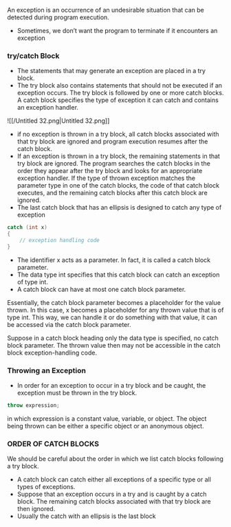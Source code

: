   

An exception is an occurrence of an undesirable situation that can be detected during program execution.

- Sometimes, we don’t want the program to terminate if it encounters an exception

  

### try/catch Block

- The statements that may generate an exception are placed in a try block.
- The try block also contains statements that should not be executed if an exception occurs. The try block is followed by one or more catch blocks. A catch block specifies the type of exception it can catch and contains an exception handler.

![[/Untitled 32.png|Untitled 32.png]]

- if no exception is thrown in a try block, all catch blocks associated with that try block are ignored and program execution resumes after the catch block.
- If an exception is thrown in a try block, the remaining statements in that try block are ignored. The program searches the catch blocks in the order they appear after the try block and looks for an appropriate exception handler. If the type of thrown exception matches the parameter type in one of the catch blocks, the code of that catch block executes, and the remaining catch blocks after this catch block are ignored.
- The last catch block that has an ellipsis is designed to catch any type of exception

  

```C++
catch (int x)
{
	// exception handling code
}
```

- The identifier x acts as a parameter. In fact, it is called a catch block parameter.
- The data type int specifies that this catch block can catch an exception of type int.
- A catch block can have at most one catch block parameter.

  

Essentially, the catch block parameter becomes a placeholder for the value thrown. In this case, x becomes a placeholder for any thrown value that is of type int. This way, we can handle it or do something with that value, it can be accessed via the catch block parameter.

  

Suppose in a catch block heading only the data type is specified, no catch block parameter. The thrown value then may not be accessible in the catch block exception-handling code.

  

  

### Throwing an Exception

- In order for an exception to occur in a try block and be caught, the exception must be thrown in the try block.

```C++
throw expression;
```

in which expression is a constant value, variable, or object. The object being thrown can be either a specific object or an anonymous object.

  

  

  

### ORDER OF CATCH BLOCKS

  

We should be careful about the order in which we list catch blocks following a try block.

- A catch block can catch either all exceptions of a specific type or all types of exceptions.
- Suppose that an exception occurs in a try and is caught by a catch block. The remaining catch blocks associated with that try block are then ignored.
- Usually the catch with an ellipsis is the last block